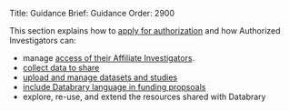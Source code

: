 Title: Guidance
Brief: Guidance	
Order: 2900

This section explains how to [apply for authorization](|filename|guidance/investigators/getting-authorized.md) and how Authorized Investigators can:

* manage [access of their Affiliate Investigators](|filename|guidance/investigators/getting-authorized/affiliates.md).
* [collect data to share](|filename|guidance/investigators/releasing-data.md)
* [upload and manage datasets and studies](|filename|guidance/contributing.md)
* [include Databrary language in funding propsoals](|filename|guidance/investigators/proposal.md)
* explore, re-use, and extend the resources shared with Databrary
